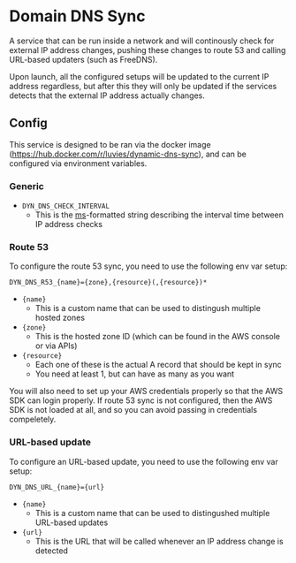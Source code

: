 # Domain DNS Sync

A service that can be run inside a network and will continously check for external IP address changes, pushing these changes to route 53 and calling URL-based updaters (such as FreeDNS).

Upon launch, all the configured setups will be updated to the current IP address regardless, but after this they will only be updated if the services detects that the external IP address actually changes.

## Config

This service is designed to be ran via the docker image (https://hub.docker.com/r/luvies/dynamic-dns-sync), and can be configured via environment variables.

### Generic

- `DYN_DNS_CHECK_INTERVAL`
  - This is the [ms](https://npm.im/ms)-formatted string describing the interval time between IP address checks

### Route 53

To configure the route 53 sync, you need to use the following env var setup:

```
DYN_DNS_R53_{name}={zone},{resource}(,{resource})*
```

- `{name}`
  - This is a custom name that can be used to distingush multiple hosted zones
- `{zone}`
  - This is the hosted zone ID (which can be found in the AWS console or via APIs)
- `{resource}`
  - Each one of these is the actual A record that should be kept in sync
  - You need at least 1, but can have as many as you want

You will also need to set up your AWS credentials properly so that the AWS SDK can login properly. If route 53 sync is not configured, then the AWS SDK is not loaded at all, and so you can avoid passing in credentials compeletely.

### URL-based update

To configure an URL-based update, you need to use the following env var setup:

```
DYN_DNS_URL_{name}={url}
```

- `{name}`
  - This is a custom name that can be used to distingushed multiple URL-based updates
- `{url}`
  - This is the URL that will be called whenever an IP address change is detected
